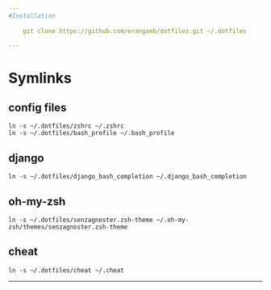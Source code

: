```yaml
---
#Installation
    
    git clone https://github.com/erangaeb/dotfiles.git ~/.dotfiles

---
```


# Symlinks

## config files
    ln -s ~/.dotfiles/zshrc ~/.zshrc
    ln -s ~/.dotfiles/bash_profile ~/.bash_profile

## django 

    ln -s ~/.dotfiles/django_bash_completion ~/.django_bash_completion

## oh-my-zsh 

    ln -s ~/.dotfiles/senzagnoster.zsh-theme ~/.oh-my-zsh/themes/senzagnoster.zsh-theme

## cheat 
    
    ln -s ~/.dotfiles/cheat ~/.cheat

---
